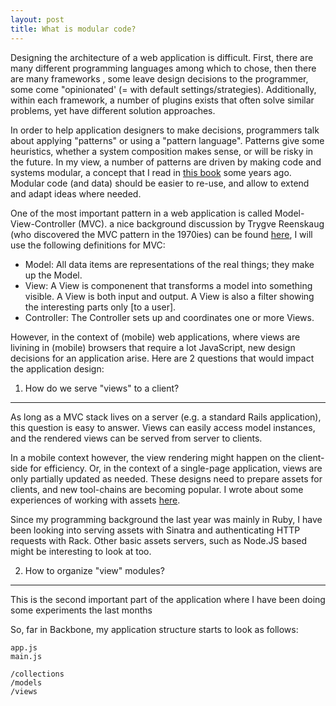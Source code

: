 ```yaml
---
layout: post
title: What is modular code?
---
```


Designing the architecture of a web application is difficult. First, there are many different programming languages among which to chose, then there are many frameworks , some leave design decisions to the programmer, some come "opinionated' (= with default settings/strategies). Additionally, within each framework, a number of plugins exists that often solve similar problems, yet have different solution approaches.

In order to help application designers to make decisions, programmers talk about applying "patterns" or using a "pattern language". Patterns give some heuristics, whether a system composition makes sense, or will be risky in the future. In my view, a number of patterns are driven by making code and systems modular, a concept that I read in [this book](http://en.wikipedia.org/wiki/Object-Oriented_Software_Construction) some years ago. Modular code (and data) should be easier to re-use, and allow to extend and adapt ideas where needed. 

One of the most important pattern in a web application is called Model-View-Controller (MVC). a nice background discussion by Trygve Reenskaug (who discovered the MVC pattern in the 1970ies) can be found [here](https://groups.google.com/group/object-composition/msg/b9366f3bc78a33f8), I will use the following definitions for MVC:

* Model: All data items are representations of the real things; they make up the Model. 
* View: A View is componenent that transforms a model into something visible. A View is both input and output. A View is also a filter showing the interesting parts only [to a user].
* Controller: The Controller sets up and coordinates one or more Views. 

However, in the context of (mobile) web applications, where views are livining in (mobile) browsers that require a lot JavaScript, new design decisions for an application arise. Here are 2 questions that would impact the application design: 

1. How do we serve "views" to a client?
----------------------------------------
As long as a MVC stack lives on a server (e.g. a standard Rails application), this question is easy to answer. Views can easily access model instances, and the rendered views can be served from server to clients.

In a mobile context however, the view rendering might happen on the client-side for efficiency. Or, in the context of a single-page application, views are only partially updated as needed. These designs need to prepare assets for clients, and new tool-chains are becoming popular. I wrote about some experiences of working with assets [here](http://thinkingonthinking.com/MVC-and-Rails-API/).

Since my programming background the last year was mainly in Ruby, I have been looking into serving assets with Sinatra and authenticating HTTP requests with Rack. Other basic assets servers, such as Node.JS based might be interesting to look at too.


2. How to organize "view" modules? 
-----------------------------------
This is the second important part of the application where I have been doing some experiments the last months

So, far in Backbone, my application structure starts to look as follows:

    app.js
    main.js
    
    /collections
    /models
    /views

